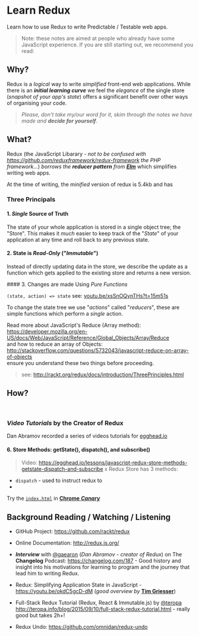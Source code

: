 # Learn Redux

Learn how to use Redux to write Predictable / Testable web apps.

> Note: these notes are aimed at people who already have some JavaScript experience.
> If you are still starting out, we recommend you read:


## Why?

Redux is a *logical* way to write *simplified* front-end web applications.
While there is an ***initial learning curve*** we feel the *elegance*
of the single store (*snapshot of your app's state*) offers a significant
benefit over other ways of organising your code.

> *Please, don't take my/our word for it,
skim through the notes we have made and*
***decide for yourself***.

## What?

Redux (the JavaScript Libarary - *not to be confused with
  https://github.com/reduxframework/redux-framework the PHP framework...*) *borrows the* ***reducer pattern*** *from*
[***Elm***](https://github.com/evancz/elm-architecture-tutorial/)
which simplifies writing web apps.

At the time of writing, the *minified* version of redux is 5.4kb and has


### Three Principals

#### 1. *Single* Source of Truth

The state of your whole application is stored in a single object tree; the "Store".
This makes it *much* easier to keep track of the "*State*" of your application
at any time and roll back to any previous state.


#### 2. State is *Read-Only* ("*Immutable*")

Instead of directly updating data in the store, we describe the update
as a function which gets applied to the existing store and returns a new version.

#### 3. Changes are made Using *Pure Functions*

`(state, action) => state` see: [youtu.be/xsSnOQynTHs?t=15m51s](https://youtu.be/xsSnOQynTHs?t=15m51s)

To change the state tree we use "*actions*" called "*reducers*",
these are simple functions which perform a *single* action.

Read more about JavaScript's Reduce (Array method):
https://developer.mozilla.org/en-US/docs/Web/JavaScript/Reference/Global_Objects/Array/Reduce  
and how to reduce an array of Objects:
http://stackoverflow.com/questions/5732043/javascript-reduce-on-array-of-objects  
ensure you understand these two things before proceeding.

> see: http://rackt.org/redux/docs/introduction/ThreePrinciples.html

## How?

<br />

### *Video Tutorials* by the Creator of Redux

Dan Abramov recorded a series of videos tutorials for
[egghead.io](https://egghead.io/series/getting-started-with-redux)


#### 6. Store Methods: getState(), dispatch(), and subscribe()

> Video: https://egghead.io/lessons/javascript-redux-store-methods-getstate-dispatch-and-subscribe
x
Redux Store has 3 methods:

+ `dispatch` - used to instruct redux to
+


Try the [`index.html`]() in [**Chrome** ***Canary***](https://github.com/nelsonic/learn-redux/issues/5#issue-123923845)

## Background Reading / Watching / Listening

+ GitHub Project: https://github.com/rackt/redux
+ Online Documentation: http://redux.js.org/  
+ ***Interview*** with [@gaearon](https://github.com/gaearon) (*Dan Abramov - creator of Redux*)
on The **Changelog** Podcast: https://changelog.com/187 -
Good history and insight into his motivations for learning to program
and the journey that lead him to writing Redux.
+ Redux: Simplifying Application State in JavaScript -
https://youtu.be/okdC5gcD-dM (*good overview by* [**Tim Griesser**](https://github.com/tgriesser))
+ Full-Stack Redux Tutorial (Redux, React & Immutable.js) by
[@teropa](https://github.com/teropa)
http://teropa.info/blog/2015/09/10/full-stack-redux-tutorial.html - really good but takes 2h+!

+ Redux Undo: https://github.com/omnidan/redux-undo
